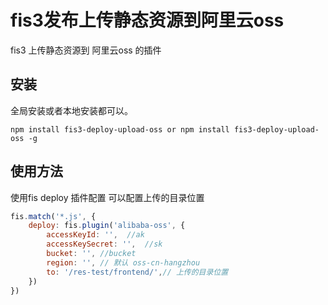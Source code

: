 # fis3发布上传静态资源到阿里云oss

fis3 上传静态资源到 阿里云oss 的插件

## 安装

全局安装或者本地安装都可以。

```
npm install fis3-deploy-upload-oss or npm install fis3-deploy-upload-oss -g
```

## 使用方法

使用fis deploy 插件配置
可以配置上传的目录位置

```js
fis.match('*.js', {
    deploy: fis.plugin('alibaba-oss', {
        accessKeyId: '',  //ak
        accessKeySecret: '',  //sk
        bucket: '', //bucket
        region: '', // 默认 oss-cn-hangzhou
        to: '/res-test/frontend/',// 上传的目录位置
    })
})
```